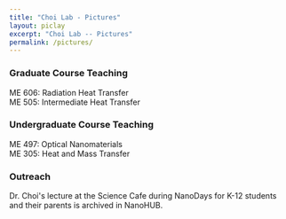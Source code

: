 ```yaml
---
title: "Choi Lab - Pictures"
layout: piclay
excerpt: "Choi Lab -- Pictures"
permalink: /pictures/
---
```






### Graduate Course Teaching

ME 606: Radiation Heat Transfer <br />
ME 505: Intermediate Heat Transfer

### Undergraduate Course Teaching
ME 497: Optical Nanomaterials<br />
ME 305: Heat and Mass Transfer

### Outreach
Dr. Choi's lecture at the Science Cafe during NanoDays for K-12 students and their parents is archived in NanoHUB.
